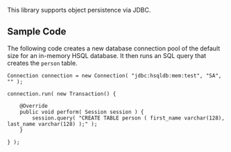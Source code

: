 This library supports object persistence via JDBC.

Sample Code
-----------

The following code creates a new database connection pool of the default size for an in-memory
HSQL database. It then runs an SQL query that creates the `person` table.

	Connection connection = new Connection( "jdbc:hsqldb:mem:test", "SA", "" );
	
	connection.run( new Transaction() {
	
		@Override
		public void perform( Session session ) {
			session.query( "CREATE TABLE person ( first_name varchar(128), last_name varchar(128) );" );
		}
	
	} );

